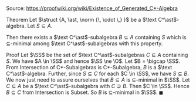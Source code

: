 # 

Source: https://proofwiki.org/wiki/Existence_of_Generated_C*-Algebra

Theorem
Let $\struct {A, \ast, \norm {\, \cdot \,} }$ be a $\text C^\ast$-algebra.
Let $S \subseteq A$.

Then there exists a $\text C^\ast$-subalgebra $B \subseteq A$ containing $S$ which is $\subseteq$-minimal among $\text C^\ast$-subalgebras with this property.


Proof
Let $\SS$ be the set of $\text C^\ast$-subalgebras $C \subseteq A$ containing $S$.
We have $A \in \SS$ and hence $\SS \ne \O$.
Let $B = \bigcap \SS$.
From Intersection of C*-Subalgebras is C*-Subalgebra, $B$ is a $\text C^\ast$-algebra.
Further, since $S \subseteq C$ for each $C \in \SS$, we have $S \subseteq B$. 
We now just need to assure ourselves that $B \subseteq A$ is $\subseteq$-minimal in $\SS$.
Let $C \subseteq A$ be a $\text C^\ast$-subalgebra with $C \supseteq B$. 
Then $C \in \SS$.
Hence $B \subseteq C$ from Intersection is Subset.
So $B$ is $\subseteq$-minimal in $\SS$. 
$\blacksquare$






